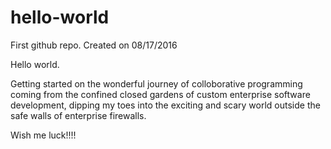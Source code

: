 # hello-world
First github repo. Created on 08/17/2016

Hello world.

Getting started on the wonderful journey of colloborative programming coming from the confined closed gardens of custom enterprise software development, dipping my toes into the exciting and scary world outside the safe walls of enterprise firewalls.

Wish me luck!!!!
